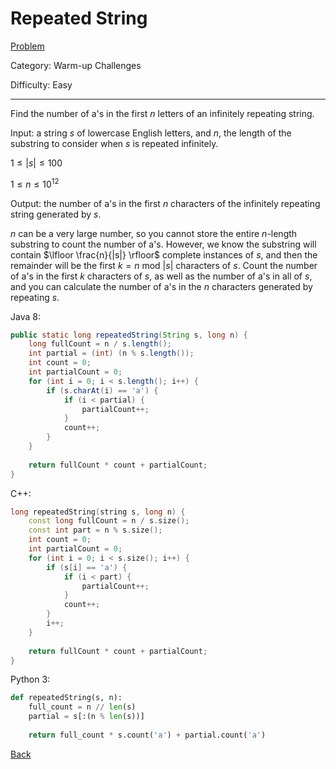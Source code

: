 # Repeated String

[Problem](https://www.hackerrank.com/challenges/repeated-string/problem)

Category: Warm-up Challenges

Difficulty: Easy

---

Find the number of a's in the first $n$ letters of an infinitely repeating
string.

Input: a string $s$ of lowercase English letters, and $n$, the length of the
substring to consider when $s$ is repeated infinitely.

$1 \leq |s| \leq 100$

$1 \leq n \leq 10^{12}$

Output: the number of a's in the first $n$ characters of the infinitely
repeating string generated by $s$.

$n$ can be a very large number, so you cannot store the entire $n$-length
substring to count the number of a's. However, we know the substring will
contain $\lfloor \frac{n}{|s|} \rfloor$ complete instances of $s$, and then
the remainder will be the first $k = n$ mod $|s|$ characters of $s$. Count the
number of a's in the first $k$ characters of $s$, as well as the number of a's
in all of $s$, and you can calculate the number of a's in the $n$ characters
generated by repeating $s$.

Java 8:
```java
public static long repeatedString(String s, long n) {
    long fullCount = n / s.length();
    int partial = (int) (n % s.length());
    int count = 0;
    int partialCount = 0;
    for (int i = 0; i < s.length(); i++) {
        if (s.charAt(i) == 'a') {
            if (i < partial) {
                partialCount++;
            }
            count++;
        }
    }
    
    return fullCount * count + partialCount;
}
```

C++:
```cpp
long repeatedString(string s, long n) {
    const long fullCount = n / s.size();
    const int part = n % s.size();
    int count = 0;
    int partialCount = 0;
    for (int i = 0; i < s.size(); i++) {
        if (s[i] == 'a') {
            if (i < part) {
                partialCount++;
            }
            count++;
        }
        i++;
    }
    
    return fullCount * count + partialCount;
}
```

Python 3:
```python
def repeatedString(s, n):
    full_count = n // len(s)
    partial = s[:(n % len(s))]
    
    return full_count * s.count('a') + partial.count('a')
```

[Back](../../hackerrank.md)
